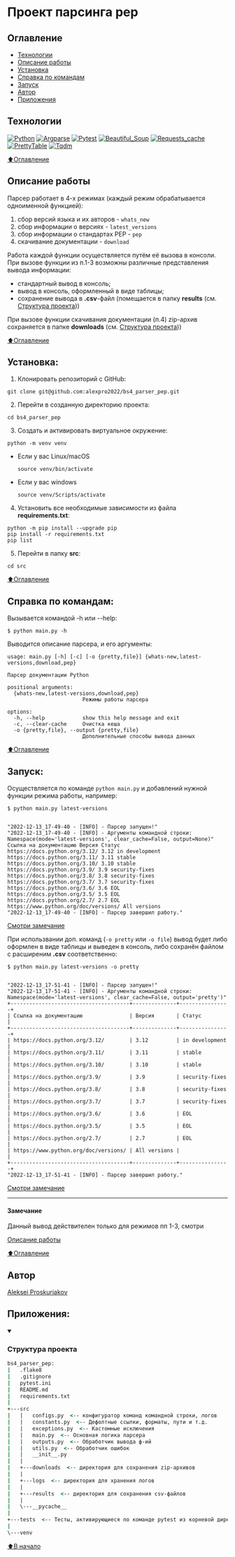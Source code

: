 # Проект парсинга pep

## Оглавление
- [Технологии](#технологии)
- [Описание работы](#описание-работы)
- [Установка](#установка)
- [Справка по командам](#справка-по-командам)
- [Запуск](#запуск-парсера)
- [Автор](#автор)
- [Приложения](#приложения)


## Технологии
[![Python](https://warehouse-camo.ingress.cmh1.psfhosted.org/7c5873f1e0f4375465dfebd35bf18f678c74d717/68747470733a2f2f696d672e736869656c64732e696f2f707970692f707976657273696f6e732f7072657474797461626c652e7376673f6c6f676f3d707974686f6e266c6f676f436f6c6f723d464645383733)](https://www.python.org/)
[![Argparse](https://img.shields.io/badge/-Argparse-464646?logo=python)](https://docs.python.org/3/howto/argparse.html)
[![Pytest](https://img.shields.io/badge/-Pytest-464646?logo=pytest)](https://docs.pytest.org/en/latest/)
[![Beautiful_Soup](https://img.shields.io/badge/-Beautiful_Soup_4-464646?logo=bs4)](https://beautiful-soup-4.readthedocs.io/en/latest/)
[![Requests_cache](https://img.shields.io/badge/-Requests--Cache-464646?logo=requests-cache)](https://requests-cache.readthedocs.io/en/stable/)
[![PrettyTable](https://img.shields.io/badge/-Pretty_Table-464646?logo=prettytable)](https://pypi.org/project/prettytable/)
[![Tqdm](https://img.shields.io/badge/-Tqdm-464646?logo=Tqdm)](https://github.com/tqdm/tqdm)

[⬆️Оглавление](#оглавление)


## Описание работы
Парсер работает в 4-х режимах (каждый режим обрабатывается одноименной функцией):
1. сбор версий языка и их авторов - `whats_new`
2. сбор информации о версиях - `latest_versions`
3. сбор информации о стандартах PEP - `pep`
4. скачивание документации - `download`

Работа каждой функции осуществляется путём её вызова в консоли. 
При вызове функции из п.1-3 возможны различные представления вывода информации:
- стандартный вывод в консоль; 
- вывод в консоль, оформленный в виде таблицы;
- сохранение вывода в **.csv**-файл (помещается в папку **results** (см. <a href="#t1">Структура проекта</a>))

При вызове функции скачивания документации (п.4) zip-архив сохраняется в папке **downloads** (см. <a href="#t1">Структура проекта</a>))

[⬆️Оглавление](#оглавление)


## Установка:
1. Клонировать репозиторий с GitHub:
```
git clone git@github.com:alexpro2022/bs4_parser_pep.git
```

2. Перейти в созданную директорию проекта:
```
cd bs4_parser_pep
```

3. Создать и активировать виртуальное окружение:
```
python -m venv venv
```
* Если у вас Linux/macOS

    ```
    source venv/bin/activate
    ```

* Если у вас windows

    ```
    source venv/Scripts/activate
    ```

4. Установить все необходимые зависимости из файла **requirements.txt**:
```
python -m pip install --upgrade pip
pip install -r requirements.txt
pip list
```

5. Перейти в папку **src**:
```
cd src
```

[⬆️Оглавление](#оглавление)


## Справка по командам:
Вызывается командой -h или --help:
```
$ python main.py -h
```

Выводится описание парсера, и его аргументы:
```
usage: main.py [-h] [-c] [-o {pretty,file}] {whats-new,latest-versions,download,pep}

Парсер документации Python

positional arguments:
  {whats-new,latest-versions,download,pep}
                        Режимы работы парсера

options:
  -h, --help            show this help message and exit
  -c, --clear-cache     Очистка кеша
  -o {pretty,file}, --output {pretty,file}
                        Дополнительные способы вывода данных
```

[⬆️Оглавление](#оглавление)


## Запуск:
Осуществляется по команде `python main.py` и добавлений нужной функции режима работы, например:
```
$ python main.py latest-versions


"2022-12-13_17-49-40 - [INFO] - Парсер запущен!"
"2022-12-13_17-49-40 - [INFO] - Аргументы командной строки: Namespace(mode='latest-versions', clear_cache=False, output=None)"
Ссылка на документацию Версия Статус
https://docs.python.org/3.12/ 3.12 in development
https://docs.python.org/3.11/ 3.11 stable
https://docs.python.org/3.10/ 3.10 stable
https://docs.python.org/3.9/ 3.9 security-fixes
https://docs.python.org/3.8/ 3.8 security-fixes
https://docs.python.org/3.7/ 3.7 security-fixes
https://docs.python.org/3.6/ 3.6 EOL
https://docs.python.org/3.5/ 3.5 EOL
https://docs.python.org/2.7/ 2.7 EOL
https://www.python.org/doc/versions/ All versions 
"2022-12-13_17-49-40 - [INFO] - Парсер завершил работу."
```
<a href="#t2">Смотри замечание</a>

При использвании доп. команд (`-o pretty` или `-o file`) вывод будет либо оформлен в виде таблицы и
выведен в консоль, либо сохранён файлом с расширеним **.csv** соответственно:

```
$ python main.py latest-versions -o pretty


"2022-12-13_17-51-41 - [INFO] - Парсер запущен!"
"2022-12-13_17-51-41 - [INFO] - Аргументы командной строки: Namespace(mode='latest-versions', clear_cache=False, output='pretty')"
+--------------------------------------+--------------+----------------+
| Ссылка на документацию               | Версия       | Статус         |
+--------------------------------------+--------------+----------------+
| https://docs.python.org/3.12/        | 3.12         | in development |
| https://docs.python.org/3.11/        | 3.11         | stable         |
| https://docs.python.org/3.10/        | 3.10         | stable         |
| https://docs.python.org/3.9/         | 3.9          | security-fixes |
| https://docs.python.org/3.8/         | 3.8          | security-fixes |
| https://docs.python.org/3.7/         | 3.7          | security-fixes |
| https://docs.python.org/3.6/         | 3.6          | EOL            |
| https://docs.python.org/3.5/         | 3.5          | EOL            |
| https://docs.python.org/2.7/         | 2.7          | EOL            |
| https://www.python.org/doc/versions/ | All versions |                |
+--------------------------------------+--------------+----------------+
"2022-12-13_17-51-41 - [INFO] - Парсер завершил работу."

```
<a href="#t2">Смотри замечание</a>  
<hr>  

<h4 id="t2">Замечание</h4>  
Данный вывод действителен только для режимов пп 1-3, смотри 

[Описание работы](#описание-работы)

[⬆️Оглавление](#оглавление)


## Автор
[Aleksei Proskuriakov](https://github.com/alexpro2022)


## Приложения:
<details open>
  <summary>
    <h3 id="t1"> Структура проекта </h3>
  </summary>

```cmd
bs4_parser_pep:
|   .flake8
|   .gitignore
|   pytest.ini
|   README.md
|   requirements.txt
|
+---src
|   |   configs.py  <-- конфигуратор команд командной строки, логов
|   |   constants.py  <-- Дефолтные ссылки, форматы, пути и т.д.
|   |   exceptions.py  <-- Кастомные исключения
|   |   main.py  <-- Основная логика парсера
|   |   outputs.py  <-- Обработчик вывода ф-ий
|   |   utils.py  <-- Обработчик ошибок
|   |   __init__.py
|   |   
|   +---downloads  <-- директория для сохранения zip-архивов
|   |
|   +---logs  <-- директория для хранения логов
|   |
|   +---results  <-- директория для сохранения csv-файлов
|   |
|   \---__pycache__
|
+---tests  <-- Тесты, активирующиеся по команде pytest из корневой директории
|
\---venv

```
</details>

[⬆️В начало](#Проект-парсинга-pep)